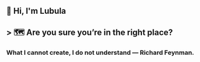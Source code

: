 ##  👋 Hi, I'm **Lubula**  
## > 🗺️ Are you sure you’re in the right place?  
### What I cannot create, I do not understand — Richard Feynman.
<!--
**Lubula/Lubula** is a ✨ _special_ ✨ repository because its `README.md` (this file) appears on your GitHub profile.

Here are some ideas to get you started:

- 🔭 AI Engineer with five years of experience in data science, possessing a strong foundation in data analytics and software engineering principles to drive innovation and deliver measurable business impact. Proficient in Python, SQL, Machine Learning (ML) frameworks, and End-To-End Machine Learning (ML) Pipeline Development to develop scalable AI solutions that foster growth.

- 📫 How to reach me: nsansadesigns@gmail.com

- ⚡ Fun fact: Berserk, the manag is the greatest piec of litrture other than the Holy Bible

